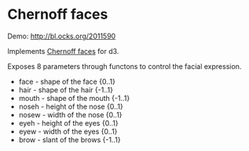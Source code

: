 # Chernoff faces

Demo: <http://bl.ocks.org/2011590>

Implements [Chernoff faces](http://en.wikipedia.org/wiki/Chernoff_face) for d3.

Exposes 8 parameters through functons to control the facial expression.

* face - shape of the face {0..1}
* hair - shape of the hair {-1..1}
* mouth - shape of the mouth {-1..1}
* noseh - height of the nose {0..1}
* nosew - width of the nose {0..1}
* eyeh - height of the eyes {0..1}
* eyew - width of the eyes {0..1}
* brow - slant of the brows {-1..1}
